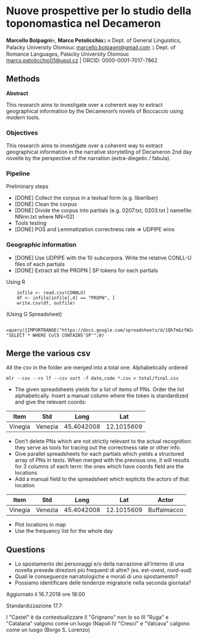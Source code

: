 # Nuove prospettive per lo studio della toponomastica nel Decameron

**Marcello Bolpagni**ℵ, **Marco Petolicchio**ℶ
ℵ    Dept. of General Linguistics, Palacky University Olomouc 
     marcello.bolpagni@gmail.com
ℶ   Dept. of Romance Languages, Palacky University Olomouc 
     marco.petolicchio01@upol.cz    |    ORCID: 0000-0001-7017-7862

## Methods

**Abstract**

This research aims to investigate over a coherent way to extract geographical information by the Decameron’s novels of Boccaccio using modern tools.

### Objectives

This research aims to investigate over a coherent way to extract geographical information in the narrative storytelling of Decameron 2nd day novelle by the perspective of the narration (extra-diegetic / fabula).

### Pipeline

Preliminary steps
* [DONE] Collect the corpus in a textual form (e.g. liberliber)
* [DONE] Clean the corpus
* [DONE] Divide the corpus into partials  (e.g. 0207.txt, 0203.txt | namefile: NNnn.txt where NN=02)
* Tools testing
* [DONE] POS and Lemmatization correctness rate => UDPIPE wins

### Geographic information

* [DONE] Use UDPIPE with the 10 subcorpora. Write the relative CONLL-U files of each partials
* [DONE] Extract all the PROPN | SP tokens for each partials 

Using R
```
	infile <- read.csv(CONNLU)
	df <- infile[infile[,4] == "PROPN", ]
	write.csv(df, outfile)
```

(Using G Spreadsheet)

```
	=query({IMPORTRANGE("https://docs.google.com/spreadsheets/d/1Qh7mGzfW2ow8RzOniqO_-60JST6pbT71dfzaz_GtV0k";"prova!A1:J15000")}; "SELECT * WHERE Col5 CONTAINS'SP'";0)
```

## Merge the various csv

All the csv in the folder are merged into a total one. Alphabetically ordered

```
mlr --csv --rs lf --csv sort -f date,code *.csv > total/final.csv
```
* The given spreadsheets  yields for a list of items of PNs. Order the list alphabetically. Insert a manual column where the token is standardized and give the relevant coords:

Item        | Std       | Long			| Lat         |
------------|-----------|---------------|-------------|
Vinegia     | Venezia   | 45.4042008	| 12.1015609  |

* Don’t delete PNs which are not strictly relevant to the actual recognition: they serve as  tools for tracing out the correctness rate or other info.
* Give parallel spreadsheets for each partials which yields  a structured array of PNs in texts. When merged with the previous one, it will results for 3 columns of each term: the ones which have coords field are the locations
* Add a manual field to the spreadsheet which explicits the actors of that location

Item        | Std       | Long			| Lat         | Actor 		|
------------|-----------|---------------|-------------|-------------|
Vinegia     | Venezia   | 45.4042008	| 12.1015609  | Buffalmacco	|

* Plot locations in map
* Use the frequency list for the whole day 

## Questions
* Lo spostamento dei personaggi e/o della narrazione all’interno di una novella prevede direzioni più frequenti di altre? (es. est-ovest, nord-sud)
* Quali le conseguenze narratologiche e morali di uno spostamento?
* Possiamo identificare delle tendenze migratorie nella seconda giornata?



Aggiornato il 16.7.2018 ore 18:00

Standardizzazione 17.7:

I "Castel" è da contestualizzare
II "Grignano" non lo so
III "Ruga" e "Catalana" valgono come un luogo (Napoli
IV "Cresci" e "Valcava" calgono come un luogo (Borgo S. Lorenzo)